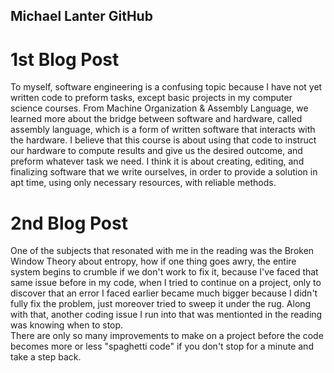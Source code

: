 ## Michael Lanter GitHub

# 1st Blog Post

To myself, software engineering is a confusing topic because I have not yet written code to preform tasks,
except basic projects in my computer science courses.  From Machine Organization & Assembly Language, we
learned more about the bridge between software and hardware, called assembly language, which is a form of 
written software that interacts with the hardware.  I believe that this course is about using that code to
instruct our hardware to compute results and give us the desired outcome, and preform whatever task we need.
I think it is about creating, editing, and finalizing software that we write ourselves, in order to provide
a solution in apt time, using only necessary resources, with reliable methods.

# 2nd Blog Post

One of the subjects that resonated with me in the reading was the Broken Window Theory about entropy, how if 
one thing goes awry, the entire system begins to crumble if we don't work to fix it, because I've faced that 
same issue before in my code, when I tried to continue on a project, only to discover that an error I faced 
earlier became much bigger because I didn't fully fix the problem, just moreover tried to sweep it under the rug.
Along with that, another coding issue I run into that was mentionted in the reading was knowing when to stop.  
There are only so many improvements to make on a project before the code becomes more or less "spaghetti code" if
you don't stop for a minute and take a step back.  

